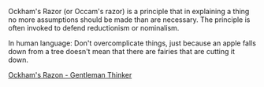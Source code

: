 Ockham's Razor (or Occam's razor) is a principle that in explaining a thing no more assumptions should be made than are necessary. The principle is often invoked to defend reductionism or nominalism.

In human language: Don't overcomplicate things, just because an apple falls down from a tree doesn't mean that there are fairies that are cutting it down.

[Ockham's Razon - Gentleman Thinker](https://www.youtube.com/watch?v=skcCu4RUkAg)
